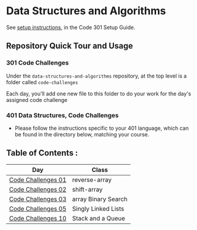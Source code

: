 # Data Structures and Algorithms

See [setup instructions](https://codefellows.github.io/setup-guide/code-301/3-code-challenges), in the Code 301 Setup Guide.

## Repository Quick Tour and Usage

### 301 Code Challenges

Under the `data-structures-and-algorithms` repository, at the top level is a folder called `code-challenges`

Each day, you'll add one new file to this folder to do your work for the day's assigned code challenge

### 401 Data Structures, Code Challenges

- Please follow the instructions specific to your 401 language, which can be found in the directory below, matching your course.


## Table of Contents :


|Day                  |Class|
|---------------      |-----| 
|[Code Challenges 01](https://github.com/IbrahimAljabr/data-structures-and-algorithms/blob/master/javascript/code-challenges/arrayReverse/readme.md)|reverse-array|
|[Code Challenges 02](https://github.com/IbrahimAljabr/data-structures-and-algorithms/blob/master/javascript/code-challenges/arrayShift/readme.md)|shift-array|
|[Code Challenges 03](https://github.com/IbrahimAljabr/data-structures-and-algorithms/blob/master/javascript/code-challenges/arrayBinarySearch/readme.md)|array Binary Search|
|[Code Challenges 05](https://github.com/IbrahimAljabr/data-structures-and-algorithms/blob/master/javascript/linkedList/readme.md)|Singly Linked Lists|
|[Code Challenges 10](https://github.com/IbrahimAljabr/data-structures-and-algorithms/blob/master/javascript/code-challenges/stacksAndQueues/readme.md)|Stack and a Queue|

